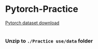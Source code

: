 # Pytorch-Practice
[Pytorch dataset download](https://drive.google.com/file/d/12uFW3i0ooszzq4CkM0pzFfOsC09x8uNu/view?usp=share_link) <br/><br/>
### **Unzip to `./Practice use/data` folder**
